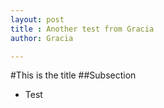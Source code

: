 ```yaml
---
layout: post
title : Another test from Gracia
author: Gracia

---
```

#This is the title
##Subsection
* Test
